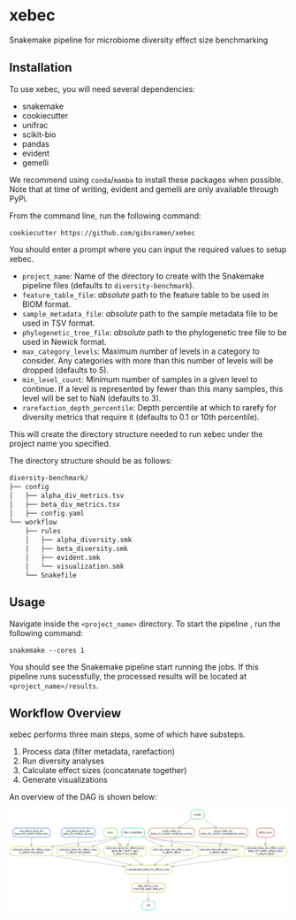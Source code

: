 # xebec

Snakemake pipeline for microbiome diversity effect size benchmarking

## Installation

To use xebec, you will need several dependencies:

* snakemake
* cookiecutter
* unifrac
* scikit-bio
* pandas
* evident
* gemelli

We recommend using `conda`/`mamba` to install these packages when possible.
Note that at time of writing, evident and gemelli are only available through PyPi.

From the command line, run the following command:

```
cookiecutter https://github.com/gibsramen/xebec
```

You should enter a prompt where you can input the required values to setup xebec.

* `project_name`: Name of the directory to create with the Snakemake pipeline files (defaults to `diversity-benchmark`).
* `feature_table_file`: *absolute* path to the feature table to be used in BIOM format.
* `sample_metadata_file`: *absolute* path to the sample metadata file to be used in TSV format.
* `phylogenetic_tree_file`: *absolute* path to the phylogenetic tree file to be used in Newick format.
* `max_category_levels`: Maximum number of levels in a category to consider. Any categories with more than this number of levels will be dropped (defaults to 5).
* `min_level_count`: Minimum number of samples in a given level to continue. If a level is represented by fewer than this many samples, this level will be set to NaN (defaults to 3).
* `rarefaction_depth_percentile`: Depth percentile at which to rarefy for diversity metrics that require it (defaults to 0.1 or 10th percentile).

This will create the directory structure needed to run xebec under the project name you specified.

The directory structure should be as follows:

```
diversity-benchmark/
├── config
│   ├── alpha_div_metrics.tsv
│   ├── beta_div_metrics.tsv
│   ├── config.yaml
└── workflow
    ├── rules
    │   ├── alpha_diversity.smk
    │   ├── beta_diversity.smk
    │   ├── evident.smk
    │   └── visualization.smk
    └── Snakefile
```

## Usage

Navigate inside the `<project_name>` directory.
To start the pipeline , run the following command:

```
snakemake --cores 1
```

You should see the Snakemake pipeline start running the jobs.
If this pipeline runs sucessfully, the processed results will be located at `<project_name>/results`.

## Workflow Overview

xebec performs three main steps, some of which have substeps.

1. Process data (filter metadata, rarefaction)
2. Run diversity analyses
3. Calculate effect sizes (concatenate together)
4. Generate visualizations

An overview of the DAG is shown below:

![xebec DAG](https://raw.githubusercontent.com/gibsramen/xebec/main/imgs/dag.png)
